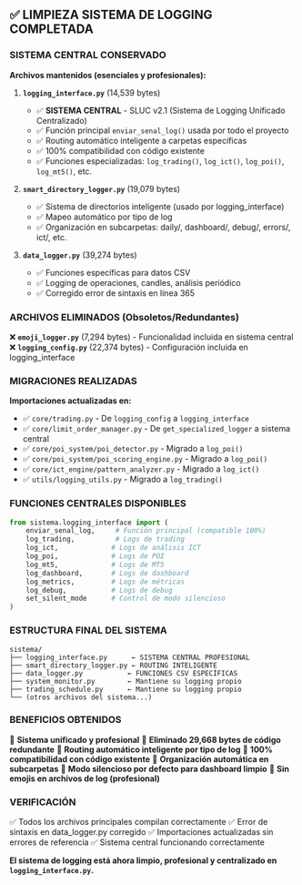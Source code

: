 ## ✅ LIMPIEZA SISTEMA DE LOGGING COMPLETADA

### **SISTEMA CENTRAL CONSERVADO**

**Archivos mantenidos (esenciales y profesionales):**

1. **`logging_interface.py`** (14,539 bytes)
   - ✅ **SISTEMA CENTRAL** - SLUC v2.1 (Sistema de Logging Unificado Centralizado)
   - ✅ Función principal `enviar_senal_log()` usada por todo el proyecto
   - ✅ Routing automático inteligente a carpetas específicas
   - ✅ 100% compatibilidad con código existente
   - ✅ Funciones especializadas: `log_trading()`, `log_ict()`, `log_poi()`, `log_mt5()`, etc.

2. **`smart_directory_logger.py`** (19,079 bytes)
   - ✅ Sistema de directorios inteligente (usado por logging_interface)
   - ✅ Mapeo automático por tipo de log
   - ✅ Organización en subcarpetas: daily/, dashboard/, debug/, errors/, ict/, etc.

3. **`data_logger.py`** (39,274 bytes)
   - ✅ Funciones específicas para datos CSV
   - ✅ Logging de operaciones, candles, análisis periódico
   - ✅ Corregido error de sintaxis en línea 365

### **ARCHIVOS ELIMINADOS (Obsoletos/Redundantes)**

❌ **`emoji_logger.py`** (7,294 bytes) - Funcionalidad incluida en sistema central
❌ **`logging_config.py`** (22,374 bytes) - Configuración incluida en logging_interface

### **MIGRACIONES REALIZADAS**

**Importaciones actualizadas en:**
- ✅ `core/trading.py` - De `logging_config` a `logging_interface`
- ✅ `core/limit_order_manager.py` - De `get_specialized_logger` a sistema central
- ✅ `core/poi_system/poi_detector.py` - Migrado a `log_poi()`
- ✅ `core/poi_system/poi_scoring_engine.py` - Migrado a `log_poi()`
- ✅ `core/ict_engine/pattern_analyzer.py` - Migrado a `log_ict()`
- ✅ `utils/logging_utils.py` - Migrado a `log_trading()`

### **FUNCIONES CENTRALES DISPONIBLES**

```python
from sistema.logging_interface import (
    enviar_senal_log,     # Función principal (compatible 100%)
    log_trading,          # Logs de trading
    log_ict,             # Logs de análisis ICT
    log_poi,             # Logs de POI
    log_mt5,             # Logs de MT5
    log_dashboard,       # Logs de dashboard
    log_metrics,         # Logs de métricas
    log_debug,           # Logs de debug
    set_silent_mode      # Control de modo silencioso
)
```

### **ESTRUCTURA FINAL DEL SISTEMA**

```
sistema/
├── logging_interface.py      ← SISTEMA CENTRAL PROFESIONAL
├── smart_directory_logger.py ← ROUTING INTELIGENTE
├── data_logger.py           ← FUNCIONES CSV ESPECÍFICAS
├── system_monitor.py        ← Mantiene su logging propio
├── trading_schedule.py      ← Mantiene su logging propio
└── (otros archivos del sistema...)
```

### **BENEFICIOS OBTENIDOS**

🎯 **Sistema unificado y profesional**
🎯 **Eliminado 29,668 bytes de código redundante**
🎯 **Routing automático inteligente por tipo de log**
🎯 **100% compatibilidad con código existente**
🎯 **Organización automática en subcarpetas**
🎯 **Modo silencioso por defecto para dashboard limpio**
🎯 **Sin emojis en archivos de log (profesional)**

### **VERIFICACIÓN**

✅ Todos los archivos principales compilan correctamente
✅ Error de sintaxis en data_logger.py corregido
✅ Importaciones actualizadas sin errores de referencia
✅ Sistema central funcionando correctamente

**El sistema de logging está ahora limpio, profesional y centralizado en `logging_interface.py`.**

